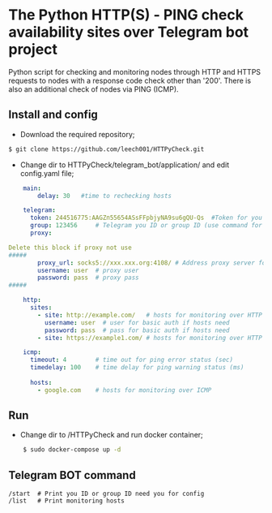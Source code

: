 # The Python HTTP(S) - PING check availability sites over Telegram bot project

Python script for checking and monitoring nodes through HTTP and HTTPS requests to nodes with a response code check other than '200'. There is also an additional check of nodes via PING (ICMP).

## Install and config
- Download the required repository;

```bash
$ git clone https://github.com/leech001/HTTPyCheck.git
```

- Change dir to HTTPyCheck/telegram_bot/application/ and edit config.yaml file;

```yaml
    main:
        delay: 30   #time to rechecking hosts

    telegram:
      token: 244516775:AAGZп55654ASsFFpbjyNA9su6gQU-Qs  #Token for you Telegram BOT
      group: 123456     # Telegram you ID or group ID (use command for BOT /start
      proxy:

Delete this block if proxy not use
#####
        proxy_url: socks5://xxx.xxx.org:4108/ # Address proxy server for Telegram (специально для Роскомнадзора)
        username: user  # proxy user
        password: pass  # proxy pass
#####

    http:
      sites:
        - site: http://example.com/   # hosts for monitoring over HTTP or HTTPS with basic auth
          username: user  # user for basic auth if hosts need
          password: pass  # pass for basic auth if hosts need
        - site: https://example1.com/ # hosts for monitoring over HTTP or HTTPS

    icmp:
      timeout: 4        # time out for ping error status (sec)
      timedelay: 100    # time delay for ping warning status (ms) 
    
      hosts:
        - google.com    # hosts for monitoring over ICMP
```

## Run
- Change dir to /HTTPyCheck and run docker container;
```bash
    $ sudo docker-compose up -d
```

## Telegram BOT command
```
/start  # Print you ID or group ID need you for config
/list   # Print monitoring hosts
```